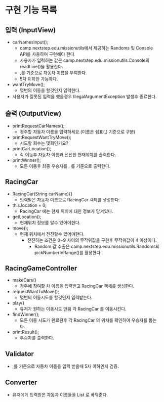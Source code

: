 # 구현 기능 목록

## 입력 (InputView)
- carNamesInput();
  - camp.nextstep.edu.missionutils에서 제공하는 Randoms 및 Console API를 사용하여 구현해야 한다.
  - 사용자가 입력하는 값은 camp.nextstep.edu.missionutils.Console의 readLine()을 활용한다.
  - ,를 기준으로 자동차 이름을 부여한다.
  - 5자 이하만 가능하다.
- wantTryMove();
  - 몇번의 이동을 할것인지 입력한다.
- 사용자가 잘못된 입력을 했을경우 IllegalArgumentException 발생후 종료한다.

## 출력 (OutputView)

- printRequestCarNames();
  - 경주할 자동차 이름을 입력하세요.(이름은 쉼표(,) 기준으로 구분)
- printRequestWantTryMove(); 
  - 시도할 회수는 몇회인가요?
- printCarLocation(); 
  - 각 이동후 자동차 이름과 전진한 현재위치를 출력한다.
- printWinner(); 
  - 모든 이동후 최종 우승자를 , 를 기준으로 출력한다.

## RacingCar

- RacingCar(String carName){}
  - 입력받은 자동차 이름으로 RacingCar 객체를 생성한다.
- this.location = 0; 
  - RacingCar 에는 현재 위치에 대한 정보가 담겨있다.
- getLocation(); 
  - 현재위치 정보를 알수 있어야한다.
- move(); 
  - 현재 위치에서 전진할수 있어야한다.
    - 전진하는 조건은 0~9 사이의 무작위값을 구한후 무작위값이 4 이상이다.
      - Random 값 추출은 camp.nextstep.edu.missionutils.Randoms의 pickNumberInRange()를 활용한다.

## RacingGameController

- makeCars()
  - 경주에 참여할 차 이름을 입력받고 RacingCar 객체를 생성한다.
- requestWantToMove();
  - 몇번의 이동시도를 할것인지 입력받는다.
- play()
  - 유저가 원하는 이동시도 만큼 각 RacingCar 를 이동시킨다.
- findWinner();
  - 모든 이동 시도가 완료된후 각 RacingCar 의 위치를 확인하여 우승자를 뽑는다.
- printResult();
  - 우승자를 출력한다.
  
## Validator
- ,를 기준으로 자동차 이름을 입력 받을때 5자 이하인지 검증.

## Converter
- 유저에게 입력받은 자동차 이름들을 List<RacingCar> 로 바꿔준다.